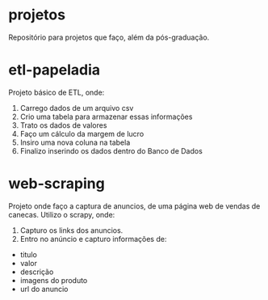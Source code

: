 # projetos
Repositório para projetos que faço, além da pós-graduação.


# etl-papeladia
Projeto básico de ETL, onde:
1. Carrego dados de um arquivo csv
2. Crio uma tabela para armazenar essas informações
3. Trato os dados de valores
4. Faço um cálculo da margem de lucro
5. Insiro uma nova coluna na tabela
6. Finalizo inserindo os dados dentro do Banco de Dados

# web-scraping
Projeto onde faço a captura de anuncios, de uma página web de vendas de canecas.
Utilizo o scrapy, onde:
1. Capturo os links dos anuncios.
2. Entro no anúncio e capturo informações de:
  - titulo
  - valor
  - descrição
  - imagens do produto
  - url do anuncio
